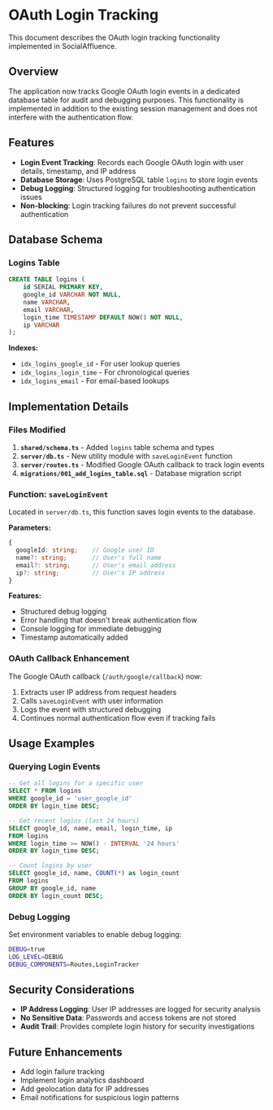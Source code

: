 # OAuth Login Tracking

This document describes the OAuth login tracking functionality implemented in SocialAffluence.

## Overview

The application now tracks Google OAuth login events in a dedicated database table for audit and debugging purposes. This functionality is implemented in addition to the existing session management and does not interfere with the authentication flow.

## Features

- **Login Event Tracking**: Records each Google OAuth login with user details, timestamp, and IP address
- **Database Storage**: Uses PostgreSQL table `logins` to store login events
- **Debug Logging**: Structured logging for troubleshooting authentication issues
- **Non-blocking**: Login tracking failures do not prevent successful authentication

## Database Schema

### Logins Table

```sql
CREATE TABLE logins (
    id SERIAL PRIMARY KEY,
    google_id VARCHAR NOT NULL,
    name VARCHAR,
    email VARCHAR,
    login_time TIMESTAMP DEFAULT NOW() NOT NULL,
    ip VARCHAR
);
```

**Indexes:**
- `idx_logins_google_id` - For user lookup queries
- `idx_logins_login_time` - For chronological queries  
- `idx_logins_email` - For email-based lookups

## Implementation Details

### Files Modified

1. **`shared/schema.ts`** - Added `logins` table schema and types
2. **`server/db.ts`** - New utility module with `saveLoginEvent` function
3. **`server/routes.ts`** - Modified Google OAuth callback to track login events
4. **`migrations/001_add_logins_table.sql`** - Database migration script

### Function: `saveLoginEvent`

Located in `server/db.ts`, this function saves login events to the database.

**Parameters:**
```typescript
{
  googleId: string;    // Google user ID
  name?: string;       // User's full name
  email?: string;      // User's email address
  ip?: string;         // User's IP address
}
```

**Features:**
- Structured debug logging
- Error handling that doesn't break authentication flow
- Console logging for immediate debugging
- Timestamp automatically added

### OAuth Callback Enhancement

The Google OAuth callback (`/auth/google/callback`) now:

1. Extracts user IP address from request headers
2. Calls `saveLoginEvent` with user information
3. Logs the event with structured debugging
4. Continues normal authentication flow even if tracking fails

## Usage Examples

### Querying Login Events

```sql
-- Get all logins for a specific user
SELECT * FROM logins 
WHERE google_id = 'user_google_id' 
ORDER BY login_time DESC;

-- Get recent logins (last 24 hours)
SELECT google_id, name, email, login_time, ip 
FROM logins 
WHERE login_time >= NOW() - INTERVAL '24 hours'
ORDER BY login_time DESC;

-- Count logins by user
SELECT google_id, name, COUNT(*) as login_count
FROM logins 
GROUP BY google_id, name
ORDER BY login_count DESC;
```

### Debug Logging

Set environment variables to enable debug logging:

```bash
DEBUG=true
LOG_LEVEL=DEBUG
DEBUG_COMPONENTS=Routes,LoginTracker
```

## Security Considerations

- **IP Address Logging**: User IP addresses are logged for security analysis
- **No Sensitive Data**: Passwords and access tokens are not stored
- **Audit Trail**: Provides complete login history for security investigations

## Future Enhancements

- Add login failure tracking
- Implement login analytics dashboard
- Add geolocation data for IP addresses
- Email notifications for suspicious login patterns